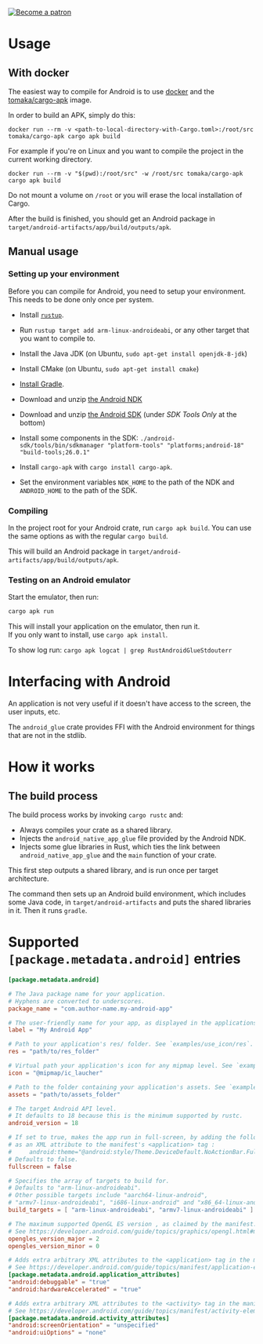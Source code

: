 [![Become a patron](https://c5.patreon.com/external/logo/become_a_patron_button.png)](https://www.patreon.com/tomaka)

# Usage

## With docker

The easiest way to compile for Android is to use [docker](https://www.docker.com/) and the
[tomaka/cargo-apk](https://hub.docker.com/r/tomaka/cargo-apk/) image.

In order to build an APK, simply do this:

```
docker run --rm -v <path-to-local-directory-with-Cargo.toml>:/root/src tomaka/cargo-apk cargo apk build
```

For example if you're on Linux and you want to compile the project in the current working
directory.

```
docker run --rm -v "$(pwd):/root/src" -w /root/src tomaka/cargo-apk cargo apk build
```

Do not mount a volume on `/root` or you will erase the local installation of Cargo.

After the build is finished, you should get an Android package in `target/android-artifacts/app/build/outputs/apk`.

## Manual usage

### Setting up your environment

Before you can compile for Android, you need to setup your environment. This needs to be done only once per system.

 - Install [`rustup`](http://rustup.rs).
 - Run `rustup target add arm-linux-androideabi`, or any other target that you want to compile to.

 - Install the Java JDK (on Ubuntu, `sudo apt-get install openjdk-8-jdk`)
 - Install CMake (on Ubuntu, `sudo apt-get install cmake`)
 - [Install Gradle](https://gradle.org/install/).

 - Download and unzip [the Android NDK](http://developer.android.com/tools/sdk/ndk/index.html)
 - Download and unzip [the Android SDK](http://developer.android.com/sdk/index.html) (under *SDK Tools Only* at the bottom)
 - Install some components in the SDK: `./android-sdk/tools/bin/sdkmanager "platform-tools" "platforms;android-18" "build-tools;26.0.1"`

 - Install `cargo-apk` with `cargo install cargo-apk`.
 - Set the environment variables `NDK_HOME` to the path of the NDK and `ANDROID_HOME` to the path of the SDK.

### Compiling

In the project root for your Android crate, run `cargo apk build`. You can use the same options as
with the regular `cargo build`.

This will build an Android package in `target/android-artifacts/app/build/outputs/apk`.

### Testing on an Android emulator

Start the emulator, then run:

```sh
cargo apk run
```

This will install your application on the emulator, then run it.  
If you only want to install, use `cargo apk install`.

To show log run: `cargo apk logcat | grep RustAndroidGlueStdouterr`

# Interfacing with Android

An application is not very useful if it doesn't have access to the screen, the user inputs, etc.

The `android_glue` crate provides FFI with the Android environment for things that are not in
the stdlib.

# How it works

## The build process

The build process works by invoking `cargo rustc` and:

- Always compiles your crate as a shared library.
- Injects the `android_native_app_glue` file provided by the Android NDK.
- Injects some glue libraries in Rust, which ties the link between `android_native_app_glue` and
  the `main` function of your crate.

This first step outputs a shared library, and is run once per target architecture.

The command then sets up an Android build environment, which includes some Java code, in
`target/android-artifacts` and puts the shared libraries in it. Then it runs `gradle`.

# Supported `[package.metadata.android]` entries

```toml
[package.metadata.android]

# The Java package name for your application.
# Hyphens are converted to underscores.
package_name = "com.author-name.my-android-app"

# The user-friendly name for your app, as displayed in the applications menu.
label = "My Android App"

# Path to your application's res/ folder. See `examples/use_icon/res`.
res = "path/to/res_folder"

# Virtual path your application's icon for any mipmap level. See `examples/use_icon/icon`.
icon = "@mipmap/ic_laucher"

# Path to the folder containing your application's assets. See `examples/use_assets/assets`.
assets = "path/to/assets_folder"

# The target Android API level.
# It defaults to 18 because this is the minimum supported by rustc.
android_version = 18

# If set to true, makes the app run in full-screen, by adding the following line
# as an XML attribute to the manifest's <application> tag :
#     android:theme="@android:style/Theme.DeviceDefault.NoActionBar.Fullscreen
# Defaults to false.
fullscreen = false

# Specifies the array of targets to build for.
# Defaults to "arm-linux-androideabi".
# Other possible targets include "aarch64-linux-android", 
# "armv7-linux-androideabi", "i686-linux-android" and "x86_64-linux-android".
build_targets = [ "arm-linux-androideabi", "armv7-linux-androideabi" ]

# The maximum supported OpenGL ES version , as claimed by the manifest. Defaults to 2.0.
# See https://developer.android.com/guide/topics/graphics/opengl.html#manifest
opengles_version_major = 2
opengles_version_minor = 0

# Adds extra arbitrary XML attributes to the <application> tag in the manifest.
# See https://developer.android.com/guide/topics/manifest/application-element.html
[package.metadata.android.application_attributes]
"android:debuggable" = "true"
"android:hardwareAccelerated" = "true"

# Adds extra arbitrary XML attributes to the <activity> tag in the manifest.
# See https://developer.android.com/guide/topics/manifest/activity-element.html
[package.metadata.android.activity_attributes]
"android:screenOrientation" = "unspecified"
"android:uiOptions" = "none"
```

